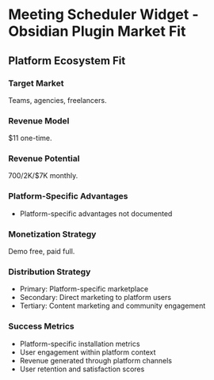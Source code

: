# Meeting Scheduler Widget - Obsidian Plugin Market Fit

## Platform Ecosystem Fit

### Target Market
Teams, agencies, freelancers.

### Revenue Model
$11 one-time.

### Revenue Potential
$700/$2K/$7K monthly.

### Platform-Specific Advantages
- Platform-specific advantages not documented

### Monetization Strategy
Demo free, paid full.

### Distribution Strategy
- Primary: Platform-specific marketplace
- Secondary: Direct marketing to platform users
- Tertiary: Content marketing and community engagement

### Success Metrics
- Platform-specific installation metrics
- User engagement within platform context
- Revenue generated through platform channels
- User retention and satisfaction scores
